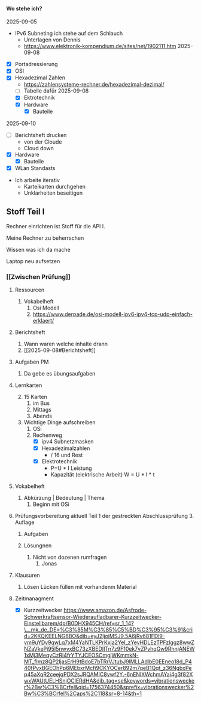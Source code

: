 #### Wo stehe ich? 
2025-09-05
- IPv6 Subneting ich stehe auf dem Schlauch
	- Unterlagen von Dennis
	- https://www.elektronik-kompendium.de/sites/net/1902111.htm
2025-09-08
- [x] Portadressierung
- [x]  OSI
- [x] Hexadezimal Zahlen
	- https://zahlensysteme-rechner.de/hexadezimal-dezimal/
	- [ ] Tabelle dafür
2025-09-08
	- [x] Ektrotechnik
	- [x] Hardware
		- [x] Bauteile

 2025-09-10
 - [ ] Berichtsheft drucken
	- von der Cloude
	- Cloud down
- [x] Hardware
	- [x] Bauteile
- [x] WLan Standasts
- Ich arbeite iterativ
	- Karteikarten durchgehen
	- Unklarheiten beseitigen

## Stoff Teil I

Rechner einrichten ist Stoff für die API I.

Meine Rechner zu beherrschen 

Wissen was ich da mache

Laptop neu aufsetzen

### [[Zwischen Prüfung]]

1. Ressourcen
	1. Vokabelheft
		1. Osi Modell
		2. https://www.derpade.de/osi-modell-ipv6-ipv4-tcp-udp-einfach-erklaert/
2. Berichtsheft

    1. Wann waren welche inhalte drann
    2. [[2025-09-08#Berichtsheft]]

3. Aufgaben PM
	1. Da gebe es übungsaufgaben

4. Lernkarten

    2. 15 Karten
	    1. im Bus
	    2. Mittags 
	    3. Abends
	3. Wichtige Dinge aufschreiben
		1. OSi
		2. Rechenweg
			- [x] ipv4 Subnetzmasken
			- [x] Hexadezimalzahlen 
				- / 16 und Rest
			- [x] Elektrotechnik
				- P=U * I Leistung
				- Kapazität (elektrische Arbeit) W = U * I * t
5. Vokabelheft
	1. Abkürzung | Bedeutung | Thema
		1. Beginn mit OSi

6. Prüfungsvorbereitung aktuell Teil 1 der gestreckten Abschlussprüfung 3. Auflage

    1. Aufgaben

    2. Lösungnen
	    1. Nicht von dozenen rumfragen
		    1. Jonas
7. Klausuren
	1. Lösen Lücken füllen mit vorhandenm Material
8. Zeitmanagment
	- [x] Kurzzeitwecker
	 https://www.amazon.de/Asfrode-Schwerkraftsensor-Wiederaufladbarer-Kurzzeitwecker-Einstellbarem/dp/B0DHX945CH/ref=sr_1_14?\__mk_de_DE=%C3%85M%C3%85%C5%BD%C3%95%C3%91&crid=2KKQKEELNG6BO&dib=eyJ2IjoiMSJ9.5A6jRv681FDl9-vm9uYDv9qwLq7xM4YaNTLKPrKxja2YeI_zYevHDLEzTPFzlggz8wwZNZaVkePj95I5nwvxBC73zXBEDIITn7z9F10ek7vZPvhqGw9RhnjANEW1xMj3MeqyCzRl4frYTYJCEOSCmgjWKmmkN-MT_fImz8QP2ljasErH9tBdoE7bTRrVJtubJ9lMLLAdlbE0EEneo18d_P440fPvxBGEOhPp6MEbxrMcfi9CKYOCer892m7qeB1Qqt_z36NgbxPep45aXqR2ceejqPDX2sJRQAMIC8vwf2Y.-6nENlXWchmAYai4g3f82XwxWAUtUELHSnjOClERdHA&dib_tag=se&keywords=vibrationswecker%2Bw%C3%BCrfel&qid=1756374450&sprefix=vibrationswecker%2Bw%C3%BCrfel%2Caps%2C118&sr=8-14&th=1
	 